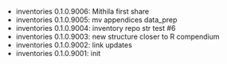 -   inventories 0.1.0.9006: Mithila first share
-   inventories 0.1.0.9005: mv appendices data_prep
-   inventories 0.1.0.9004: inventory repo str test #6
-   inventories 0.1.0.9003: new structure closer to R compendium
-   inventories 0.1.0.9002: link updates
-   inventories 0.1.0.9001: init
